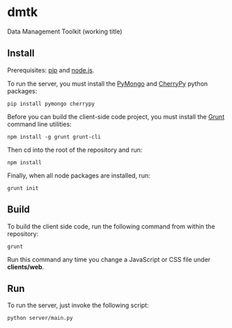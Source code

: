 dmtk
====

Data Management Toolkit
(working title)

## Install

Prerequisites: [pip](https://pypi.python.org/pypi/pip) and [node.js](http://nodejs.org/).

To run the server, you must install the [PyMongo](http://api.mongodb.org/python/current/)
and [CherryPy](www.cherrypy.org) python packages:

    pip install pymongo cherrypy

Before you can build the client-side code project, you must install the [Grunt](http://gruntjs.com)
command line utilities:

    npm install -g grunt grunt-cli

Then cd into the root of the repository and run:

    npm install

Finally, when all node packages are installed, run:

    grunt init

## Build

To build the client side code, run the following command from within the repository:

    grunt

Run this command any time you change a JavaScript or CSS file under __clients/web__.

## Run

To run the server, just invoke the following script:

    python server/main.py


